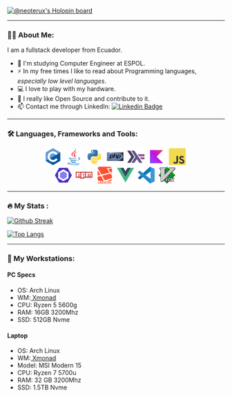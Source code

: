 [![@neoterux's Holopin board](https://holopin.me/neoterux)](https://holopin.io/@neoterux)

<!--div id="header" align="center" style="margin:auto">
  <img src="https://media.giphy.com/media/M9gbBd9nbDrOTu1Mqx/giphy.gif" width="100"/>
</div>
<div id="badges" align="center">
<a href="https://www.linkedin.com/in/labajana/">
<img src="https://img.shields.io/badge/LinkedIn-blue?logo=linkedin&"/>
</a>
</div-->

---
### :man_technologist: About Me:
I am a fullstack developer from Ecuador.

- :closed_book: I'm studying Computer Engineer at ESPOL.
- :zap: In my free times I like to read about Programming languages, *especially low level languages*.
- :computer: I love to play with my hardware.
- :metal: I really like Open Source and contribute to it.
- :mailbox: Contact me through LinkedIn: [![Linkedin Badge](https://img.shields.io/badge/-labajana-blue?style=flat&logo=Linkedin&logoColor=white)](https://www.linkedin.com/in/labajana/)

---

### :hammer_and_wrench: Languages, Frameworks and Tools:

<div align="center">
<img src="https://raw.githubusercontent.com/devicons/devicon/master/icons/c/c-original.svg" width="40" height="40" alt="C"/>&nbsp;
<img src="https://raw.githubusercontent.com/devicons/devicon/master/icons/java/java-original.svg" width="40" height="40" alt="java"/>&nbsp;
<img src="https://raw.githubusercontent.com/devicons/devicon/master/icons/python/python-original.svg" width="40" height="40" alt="python"/>&nbsp;
<img src="https://raw.githubusercontent.com/devicons/devicon/master/icons/php/php-original.svg" width="40" height="40" alt="php"/>&nbsp;
<img src="https://raw.githubusercontent.com/devicons/devicon/master/icons/haskell/haskell-original.svg" width="40" height="40" alt="haskell"/>&nbsp;
<img src="https://raw.githubusercontent.com/devicons/devicon/master/icons/kotlin/kotlin-original.svg" width="40" height="40" alt="kotlin"/>&nbsp;
<img src="https://raw.githubusercontent.com/devicons/devicon/master/icons/javascript/javascript-original.svg" width="40" height="40" alt="kotlin"/>&nbsp;
<br/> 
<!--Frameworks and IDE/Editors-->
<img src="https://raw.githubusercontent.com/devicons/devicon/master/icons/eslint/eslint-original.svg" width="40" height="40" alt="eslint"/>&nbsp;
<img src="https://raw.githubusercontent.com/devicons/devicon/master/icons/npm/npm-original-wordmark.svg" width="40" height="40" alt="npm"/>&nbsp;
<img src="https://raw.githubusercontent.com/devicons/devicon/master/icons/laravel/laravel-plain-wordmark.svg" width="40" height="40" alt="laravel"/>&nbsp;
<img src="https://raw.githubusercontent.com/devicons/devicon/master/icons/vuejs/vuejs-original.svg" width="40" height="40" alt="Vue"/>&nbsp;
<img src="https://raw.githubusercontent.com/devicons/devicon/master/icons/vscode/vscode-original.svg" width="40" height="40" alt="Visual Studio Code"/>&nbsp;
<img src="https://raw.githubusercontent.com/devicons/devicon/master/icons/vim/vim-original.svg" width="40" height="40" alt="Vim"/>&nbsp;
</div>

---

### :fire: My Stats :
[![Github Streak](https://github-readme-streak-stats.herokuapp.com/?user=neoterux&theme=dark&background=000000)](https://git.io/streak-stats)

[![Top Langs](https://github-readme-stats.vercel.app/api/top-langs/?username=neoterux&layout=compact&theme=vision-friendly-dark)](https://github.com/anuraghazra/github-readme-stats)

---

### :rocket: My Workstations:

#### PC Specs

- OS: Arch Linux
- WM:[ Xmonad](https://github.com/Neoterux/XmonadConfig)
- CPU: Ryzen 5 5600g
- RAM: 16GB 3200Mhz
- SSD: 512GB Nvme

#### Laptop

- OS: Arch Linux
- WM:[ Xmonad](https://github.com/Neoterux/XmonadConfig)
- Model: MSI Modern 15
- CPU: Ryzen 7 5700u
- RAM: 32 GB 3200Mhz
- SSD: 1.5TB Nvme
